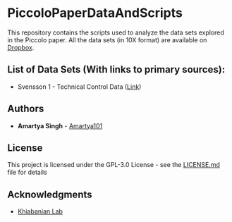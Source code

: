 # PiccoloPaperDataAndScripts

This repository contains the scripts used to analyze the data sets explored in the Piccolo paper. All the data sets (in 10X format) are available on [Dropbox](https://www.dropbox.com/sh/9vr7hn4g6sndgr2/AAAWj5IU5aqgzoYREIaIl4HYa?dl=0).

## List of Data Sets (With links to primary sources):
* Svensson 1 - Technical Control Data ([Link](https://data.caltech.edu/records/1264))


## Authors

* **Amartya Singh** - [Amartya101](https://github.com/Amartya101/)

## License

This project is licensed under the GPL-3.0 License - see the [LICENSE.md](LICENSE.md) file for details

## Acknowledgments
* [Khiabanian Lab](https://khiabanian-lab.org)
